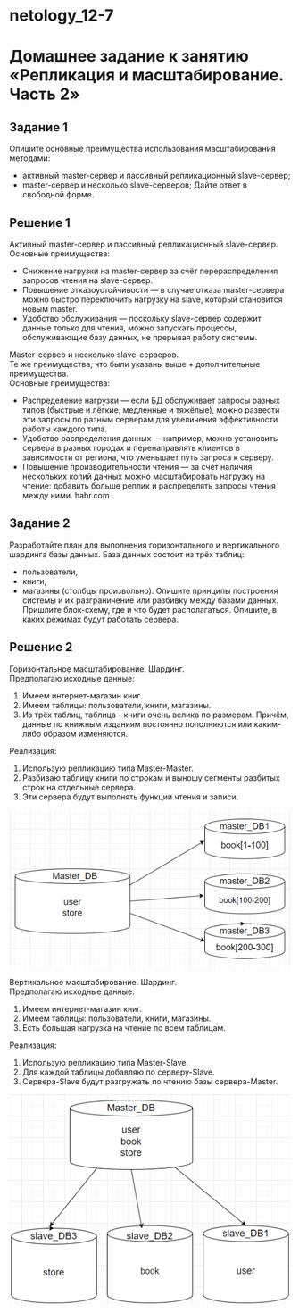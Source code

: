 # netology_12-7

# Домашнее задание к занятию «Репликация и масштабирование. Часть 2»

## Задание 1

Опишите основные преимущества использования масштабирования методами:
* активный master-сервер и пассивный репликационный slave-сервер;
* master-сервер и несколько slave-серверов;
Дайте ответ в свободной форме.

## Решение 1

Активный master-сервер и пассивный репликационный slave-сервер.  
Основные преимущества:
* Снижение нагрузки на master-сервер за счёт перераспределения запросов чтения на slave-сервер. 
* Повышение отказоустойчивости — в случае отказа master-сервера можно быстро переключить нагрузку на slave, который становится новым master. 
* Удобство обслуживания — поскольку slave-сервер содержит данные только для чтения, можно запускать процессы, обслуживающие базу данных, не прерывая работу системы. 

Master-сервер и несколько slave-серверов.  
Те же преимущества, что были указаны выше + дополнительные преимущества.  
Основные преимущества:
* Распределение нагрузки — если БД обслуживает запросы разных типов (быстрые и лёгкие, медленные и тяжёлые), можно развести эти запросы по разным серверам для увеличения эффективности работы каждого типа. 
* Удобство распределения данных — например, можно установить сервера в разных городах и перенаправлять клиентов в зависимости от региона, что уменьшает путь запроса к серверу. 
* Повышение производительности чтения — за счёт наличия нескольких копий данных можно масштабировать нагрузку на чтение: добавить больше реплик и распределять запросы чтения между ними. habr.com

## Задание 2

Разработайте план для выполнения горизонтального и вертикального шардинга базы данных. База данных состоит из трёх таблиц:
* пользователи,
* книги,
* магазины (столбцы произвольно).
Опишите принципы построения системы и их разграничение или разбивку между базами данных.  
Пришлите блок-схему, где и что будет располагаться. Опишите, в каких режимах будут работать сервера.

## Решение 2

Горизонтальное масштабирование. Шардинг.  
Предполагаю исходные данные:
1.	Имеем интернет-магазин книг.
2.	Имеем таблицы: пользователи, книги, магазины.
3.	Из трёх таблиц, таблица  - книги очень велика по размерам. Причём, данные по книжным изданиям постоянно пополняются или каким-либо образом изменяются.

Реализация:
1.	Использую репликацию типа Master-Master.
2.	Разбиваю таблицу книги по строкам и выношу сегменты разбитых строк на отдельные сервера.
3.	Эти сервера будут выполнять функции чтения и записи. 

![](https://github.com/eskin-igor/netology_12-7/blob/main/12-7/12-7-2-1_%D0%B3%D0%BE%D1%80%D0%B8%D0%B7%D0%BE%D0%BD%D1%82%D0%B0%D0%BB%D1%8C%D0%BD%D1%8B%D0%B9%20%D1%88%D0%B0%D1%80%D0%B4%D0%B8%D0%BD%D0%B3.png)

Вертикальное масштабирование. Шардинг.  
Предполагаю исходные данные:
1.	Имеем интернет-магазин книг.
2.	Имеем таблицы: пользователи, книги, магазины.
3.	Есть большая нагрузка на чтение по всем таблицам.

Реализация:
1.	Использую репликацию типа Master-Slave.
2.	Для каждой таблицы добавляю по серверу-Slave.
3.	Сервера-Slave будут разгружать по чтению базы сервера-Master. 

![](https://github.com/eskin-igor/netology_12-7/blob/main/12-7/12-7-2-2_%D0%B2%D0%B5%D1%80%D1%82%D0%B8%D0%BA%D0%B0%D0%BB%D1%8C%D0%BD%D1%8B%D0%B9%20%D1%88%D0%B0%D1%80%D0%B4%D0%B8%D0%BD%D0%B3.png)
